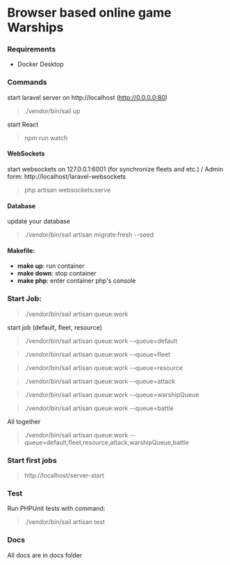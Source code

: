 # Browser based online game Warships

### Requirements
- Docker Desktop

### Commands
start laravel server on http://localhost (http://0.0.0.0:80)
> ./vendor/bin/sail up

start React
> npm run watch


#### WebSockets
start websockets on 127.0.0.1:6001 (for synchronize fleets and etc.) / Admin form: http://localhost/laravel-websockets
> php artisan websockets:serve

#### Database
update your database
> ./vendor/bin/sail artisan migrate:fresh --seed

#### Makefile:

- **make up**: run container
- **make down**: stop container
- **make php**: enter container php's console

### Start Job:
> ./vendor/bin/sail artisan queue:work

start job (default, fleet, resource)
> ./vendor/bin/sail artisan queue:work --queue=default

> ./vendor/bin/sail artisan queue:work --queue=fleet

> ./vendor/bin/sail artisan queue:work --queue=resource

> ./vendor/bin/sail artisan queue:work --queue=attack

> ./vendor/bin/sail artisan queue:work --queue=warshipQueue

> ./vendor/bin/sail artisan queue:work --queue=battle

All together
> ./vendor/bin/sail artisan queue:work --queue=default,fleet,resource,attack,warshipQueue,battle

### Start first jobs
> http://localhost/server-start

### Test

Run PHPUnit tests with command:
> ./vendor/bin/sail artisan test

### Docs

All docs are in docs folder
